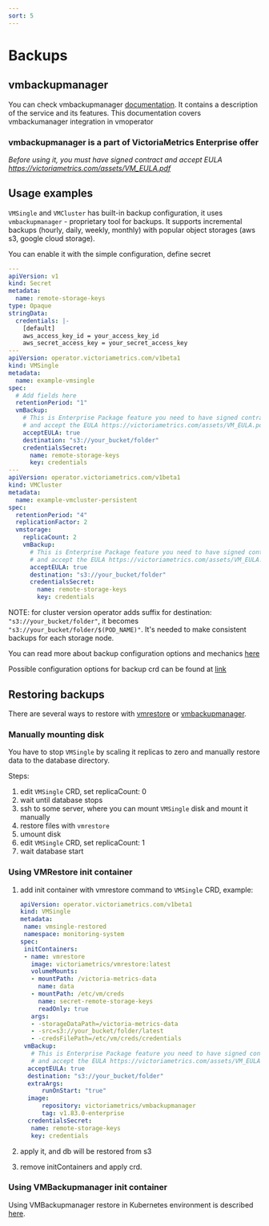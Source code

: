 ```yaml
---
sort: 5
---
```


# Backups

## vmbackupmanager

You can check vmbackupmanager [documentation](https://docs.victoriametrics.com/vmbackupmanager.html). It contains a description of the service and its features. This documentation covers vmbackumanager integration in vmoperator

### vmbackupmanager is a part of VictoriaMetrics Enterprise offer

*Before using it, you must have signed contract and accept EULA https://victoriametrics.com/assets/VM_EULA.pdf*

## Usage examples

`VMSingle` and `VMCluster` has built-in backup configuration, it uses `vmbackupmanager` - proprietary tool for backups.
It supports incremental backups (hourly, daily, weekly, monthly) with popular object storages (aws s3, google cloud storage).

You can enable it with the simple configuration, define secret


```yaml
---
apiVersion: v1
kind: Secret
metadata:
  name: remote-storage-keys
type: Opaque
stringData:
  credentials: |-
    [default]
    aws_access_key_id = your_access_key_id
    aws_secret_access_key = your_secret_access_key
---
apiVersion: operator.victoriametrics.com/v1beta1
kind: VMSingle
metadata:
  name: example-vmsingle
spec:
  # Add fields here
  retentionPeriod: "1"
  vmBackup:
    # This is Enterprise Package feature you need to have signed contract to use it
    # and accept the EULA https://victoriametrics.com/assets/VM_EULA.pdf
    acceptEULA: true
    destination: "s3://your_bucket/folder"
    credentialsSecret:
      name: remote-storage-keys
      key: credentials
---
apiVersion: operator.victoriametrics.com/v1beta1
kind: VMCluster
metadata:
  name: example-vmcluster-persistent
spec:
  retentionPeriod: "4"
  replicationFactor: 2
  vmstorage:
    replicaCount: 2
    vmBackup:
      # This is Enterprise Package feature you need to have signed contract to use it
      # and accept the EULA https://victoriametrics.com/assets/VM_EULA.pdf
      acceptEULA: true
      destination: "s3://your_bucket/folder"
      credentialsSecret:
        name: remote-storage-keys
        key: credentials
``` 


NOTE: for cluster version operator adds suffix for destination: `"s3://your_bucket/folder"`, it becomes `"s3://your_bucket/folder/$(POD_NAME)"`. 
It's needed to make consistent backups for each storage node.

You can read more about backup configuration options and mechanics [here](https://docs.victoriametrics.com/vmbackup.html)

Possible configuration options for backup crd can be found at [link](https://docs.victoriametrics.com/operator/api.html#vmbackup)
 
 
## Restoring backups

There are several ways to restore with [vmrestore](https://docs.victoriametrics.com/vmrestore.html) or [vmbackupmanager](https://docs.victoriametrics.com/vmbackupmanager.html).
 

### Manually mounting disk
You have to stop `VMSingle` by scaling it replicas to zero and manually restore data to the database directory.

Steps:
1. edit `VMSingle` CRD, set replicaCount: 0
2. wait until database stops
3. ssh to some server, where you can mount `VMSingle` disk and mount it manually
4. restore files with `vmrestore`
5. umount disk
6. edit `VMSingle` CRD, set replicaCount: 1
7. wait database start
 
### Using VMRestore init container

1. add init container with vmrestore command to `VMSingle` CRD, example:

    ```yaml
    apiVersion: operator.victoriametrics.com/v1beta1
    kind: VMSingle
    metadata:
     name: vmsingle-restored
     namespace: monitoring-system
    spec:
     initContainers:
     - name: vmrestore
       image: victoriametrics/vmrestore:latest
       volumeMounts:
       - mountPath: /victoria-metrics-data
         name: data
       - mountPath: /etc/vm/creds
         name: secret-remote-storage-keys
         readOnly: true
       args:
       - -storageDataPath=/victoria-metrics-data
       - -src=s3://your_bucket/folder/latest
       - -credsFilePath=/etc/vm/creds/credentials
     vmBackup:
       # This is Enterprise Package feature you need to have signed contract to use it
       # and accept the EULA https://victoriametrics.com/assets/VM_EULA.pdf
      acceptEULA: true
      destination: "s3://your_bucket/folder"
      extraArgs:
          runOnStart: "true"
      image:
          repository: victoriametrics/vmbackupmanager
          tag: v1.83.0-enterprise
      credentialsSecret:
       name: remote-storage-keys
       key: credentials
    ```
2. apply it, and db will be restored from s3

3. remove initContainers and apply crd.

### Using VMBackupmanager init container

Using VMBackupmanager restore in Kubernetes environment is described [here](https://docs.victoriametrics.com/vmbackupmanager.html#how-to-restore-in-kubernetes).
